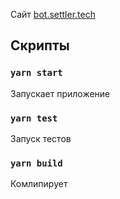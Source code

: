 Сайт [bot.settler.tech](https://bot.settler.tech)

## Скрипты

### `yarn start`

Запускает приложение

### `yarn test`

Запуск тестов

### `yarn build`

Комлипирует
